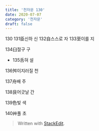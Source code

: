```yaml
---
title: '천자문 130'
date: 2020-07-07
category: '천자문'
draft: false
---
```

130
131臣신하  신
132自스스로  자
133至이를  지

134臼절구  구

  

-   135舌혀  설

136舛이지러질  천

137舟배  주

  

138艮어긋날  간

139色빛  색

140艸풀  초

> Written with [StackEdit](https://stackedit.io/).
<!--stackedit_data:
eyJoaXN0b3J5IjpbLTI2NTE2MDMyMF19
-->